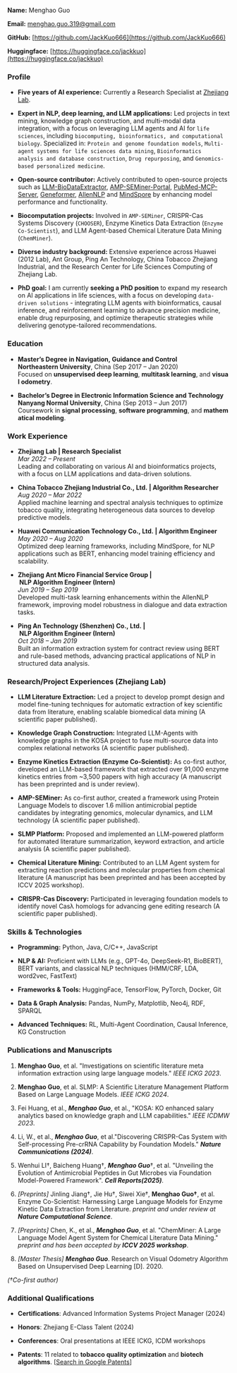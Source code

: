 **Name:** Menghao Guo 

**Email:** [menghao.guo.319@gmail.com](mailto:menghao.guo.319@gmail.com)

**GitHub:** [https://github.com/JackKuo666](https://github.com/JackKuo666)

**Huggingface:** [https://huggingface.co/jackkuo](https://huggingface.co/jackkuo) 

### Profile

- **Five years of AI experience:** Currently a Research Specialist at [Zhejiang Lab](https://en.zhejianglab.com/).
 
- **Expert in NLP, deep learning, and LLM applications:** Led projects in text mining, knowledge graph construction, and multi-modal data integration, with a focus on leveraging LLM agents and AI for `​life sciences`, including `biocomputing, bioinformatics, and computational biology`. Specialized in: `​Protein and genome foundation models`, `​Multi-agent systems for life sciences data mining`, `​Bioinformatics analysis and database construction`, `​Drug repurposing`, and `​Genomics-based personalized medicine`.

- **Open-source contributor:** Actively contributed to open-source projects such as [LLM-BioDataExtractor](https://github.com/JackKuo666/LLM-BioDataExtractor), [AMP-SEMiner-Portal](https://github.com/JackKuo666/AMP-SEMiner-Portal), [PubMed-MCP-Server](https://github.com/JackKuo666/PubMed-MCP-Server), [Geneformer](https://huggingface.co/ctheodoris/Geneformer/discussions?status=closed&type=pull_request&sort=recently-created), [AllenNLP](https://github.com/allenai/allennlp/graphs/contributors) and [MindSpore](https://gitee.com/guomenghao319) by enhancing model performance and functionality.
 
- **Biocomputation projects:** Involved in `AMP-SEMiner`, CRISPR-Cas Systems Discovery (`CHOOSER`), Enzyme Kinetics Data Extraction (`Enzyme Co-Scientist`), and LLM Agent-based Chemical Literature Data Mining (`ChemMiner`).
 
- **Diverse industry background:** Extensive experience across Huawei (2012 Lab), Ant Group, Ping An Technology, China Tobacco Zhejiang Industrial, and the Research Center for Life Sciences Computing of Zhejiang Lab.
 
- **PhD goal:** I am currently **seeking a PhD position** to expand my research on AI applications in life sciences, with a focus on developing `data-driven solutions` - integrating LLM agents with bioinformatics, causal inference, and reinforcement learning to advance precision medicine, enable drug repurposing, and optimize therapeutic strategies while delivering genotype-tailored recommendations.
 

### Education

*   **Master’s Degree in Navigation, Guidance and Control**  
    **Northeastern University**, China (Sep 2017 – Jan 2020)  
    Focused on **unsupervised deep learning**, **multitask learning**, and **visual odometry**.
    
*   **Bachelor’s Degree in Electronic Information Science and Technology**  
    **Nanyang Normal University**, China (Sep 2013 – Jun 2017)  
    Coursework in **signal processing**, **software programming**, and **mathematical modeling**.
     

### Work Experience

*   **Zhejiang Lab | Research Specialist**  
    _Mar 2022 – Present_  
       Leading and collaborating on various AI and bioinformatics projects, with a focus on LLM applications and data-driven solutions.
  
*   **China Tobacco Zhejiang Industrial Co., Ltd. | Algorithm Researcher**  
    _Aug 2020 – Mar 2022_  
       Applied machine learning and spectral analysis techniques to optimize tobacco quality, integrating heterogeneous data sources to develop predictive models.
  
*   **Huawei Communication Technology Co., Ltd. | Algorithm Engineer**  
    _May 2020 – Aug 2020_  
       Optimized deep learning frameworks, including MindSpore, for NLP applications such as BERT, enhancing model training efficiency and scalability.
  
*   **Zhejiang Ant Micro Financial Service Group | NLP Algorithm Engineer (Intern)**  
    _Jun 2019 – Sep 2019_  
       Developed multi-task learning enhancements within the AllenNLP framework, improving model robustness in dialogue and data extraction tasks.
  
*   **Ping An Technology (Shenzhen) Co., Ltd. | NLP Algorithm Engineer (Intern)**  
    _Oct 2018 – Jan 2019_  
       Built an information extraction system for contract review using BERT and rule-based methods, advancing practical applications of NLP in structured data analysis.
  

### Research/Project Experiences (Zhejiang Lab)

* **LLM Literature Extraction:** Led a project to develop prompt design and model fine-tuning techniques for automatic extraction of key scientific data from literature, enabling scalable biomedical data mining (A scientific paper published).
 
* **Knowledge Graph Construction:** Integrated LLM-Agents with knowledge graphs in the KOSA project to fuse multi-source data into complex relational networks (A scientific paper published).
 
* **Enzyme Kinetics Extraction (Enzyme Co-Scientist):** As co-first author, developed an LLM-based framework that extracted over 91,000 enzyme kinetics entries from ~3,500 papers with high accuracy (A manuscript has been preprinted and is under review).
 
* **AMP-SEMiner:** As co-first author, created a framework using Protein Language Models to discover 1.6 million antimicrobial peptide candidates by integrating genomics, molecular dynamics, and LLM technology (A scientific paper published).
 
* **SLMP Platform:** Proposed and implemented an LLM-powered platform for automated literature summarization, keyword extraction, and article analysis (A scientific paper published).
 
* **Chemical Literature Mining:** Contributed to an LLM Agent system for extracting reaction predictions and molecular properties from chemical literature (A manuscript has been preprinted and has been accepted by ICCV 2025 workshop).
 
* **CRISPR-Cas Discovery:** Participated in leveraging foundation models to identify novel Casλ homologs for advancing gene editing research (A scientific paper published).
 

### Skills & Technologies

* **Programming:** Python, Java, C/C++, JavaScript
 
* **NLP & AI:** Proficient with LLMs (e.g., GPT-4o, DeepSeek-R1, BioBERT), BERT variants, and classical NLP techniques (HMM/CRF, LDA, word2vec, FastText)
 
* **Frameworks & Tools:** HuggingFace, TensorFlow, PyTorch, Docker, Git
 
* **Data & Graph Analysis:** Pandas, NumPy, Matplotlib, Neo4j, RDF, SPARQL
 
* **Advanced Techniques:** RL, Multi-Agent Coordination, Causal Inference, KG Construction
 

### Publications and Manuscripts

1. **Menghao Guo**, et al. "Investigations on scientific literature meta information extraction using large language models." _IEEE ICKG 2023_.
 
2. **Menghao Guo**, et al. SLMP: A Scientific Literature Management Platform Based on Large Language Models. _IEEE ICKG 2024_.
 
3. Fei Huang, et al., _**Menghao Guo**_, et al., "KOSA: KO enhanced salary analytics based on knowledge graph and LLM capabilities." _IEEE ICDMW 2023_.
 
4. Li, W., et al., _**Menghao Guo**_, et al."Discovering CRISPR-Cas System with Self-processing Pre-crRNA Capability by Foundation Models." _**Nature Communications (2024)**_.

5. Wenhui LI†, Baicheng Huang†, _**Menghao Guo**_†, et al. "Unveiling the Evolution of Antimicrobial Peptides in Gut Microbes via Foundation Model-Powered Framework". _**Cell Reports(2025)**_.
 
6. _\[Preprints\]_ Jinling Jiang†, Jie Hu†, Siwei Xie†, **Menghao Guo†**, et al. Enzyme Co-Scientist: Harnessing Large Language Models for Enzyme Kinetic Data Extraction from Literature. _preprint and under review at **Nature Computational Science**_.
 
7. _\[Preprints\]_ Chen, K., et al., _**Menghao Guo**_, et al. "ChemMiner: A Large Language Model Agent System for Chemical Literature Data Mining." _preprint and has been accepted by **ICCV 2025 workshop**_.
 
8. _\[Master Thesis\]_ _**Menghao Guo**_. Research on Visual Odometry Algorithm Based on Unsupervised Deep Learning \[D\]. 2020.
 

_(†Co-first author)_

### Additional Qualifications

* **Certifications**: Advanced Information Systems Project Manager (2024)
 
* **Honors**: Zhejiang E-Class Talent (2024)
 
* **Conferences**: Oral presentations at IEEE ICKG, ICDM workshops
 
* **Patents**: 11 related to **tobacco quality optimization** and **biotech algorithms**. \[[Search in Google Patents](https://patents.google.com/?inventor=%E9%83%AD%E8%92%99%E6%B5%A9&oq=%E9%83%AD%E8%92%99%E6%B5%A9)\]
